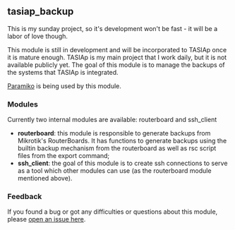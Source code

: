 ## tasiap_backup
This is my sunday project, so it's development won't be fast - it will be 
a labor of love though.

This module is still in development and will be incorporated to TASIAp once it 
is mature enough. TASIAp is my main project that I work daily, but it is 
not available publicly yet. The goal of this module is to manage the backups 
of the systems that TASIAp is integrated. 

[Paramiko](https://www.paramiko.org/) is being used by this module.

### Modules
Currently two internal modules are available: routerboard and ssh_client 
+ **routerboard**: this module is responsible to generate backups from Mikrotik's 
RouterBoards. It has functions to generate backups using the builtin backup 
mechanism from the routerboard as well as rsc script files from the export 
command;
+ **ssh_client**: the goal of this module is to create ssh connections to serve 
as a tool which other modules can use (as the routerboard module mentioned 
above). 

### Feedback
If you found a bug or got any difficulties or questions about this module, 
please 
[open an issue here](https://github.com/sergioamorim/tasiap_backup/issues). 
